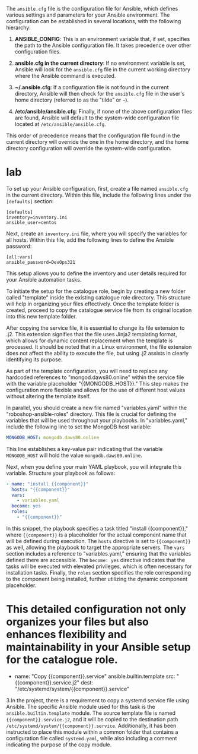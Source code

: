 The `ansible.cfg` file is the configuration file for Ansible, which defines various settings and parameters for your Ansible environment. The configuration can be established in several locations, with the following hierarchy:

1. **ANSIBLE_CONFIG**: This is an environment variable that, if set, specifies the path to the Ansible configuration file. It takes precedence over other configuration files.

2. **ansible.cfg in the current directory**: If no environment variable is set, Ansible will look for the `ansible.cfg` file in the current working directory where the Ansible command is executed.

3. **~/.ansible.cfg**: If a configuration file is not found in the current directory, Ansible will then check for the `ansible.cfg` file in the user's home directory (referred to as the "tilde" or `~`).

4. **/etc/ansible/ansible.cfg**: Finally, if none of the above configuration files are found, Ansible will default to the system-wide configuration file located at `/etc/ansible/ansible.cfg`.

This order of precedence means that the configuration file found in the current directory will override the one in the home directory, and the home directory configuration will override the system-wide configuration.

# lab
To set up your Ansible configuration, first, create a file named `ansible.cfg` in the current directory. Within this file, include the following lines under the `[defaults]` section:

```
[defaults]
inventory=inventory.ini
ansible_user=centos
```

Next, create an `inventory.ini` file, where you will specify the variables for all hosts. Within this file, add the following lines to define the Ansible password:

```
[all:vars]
ansible_password=DevOps321
```

This setup allows you to define the inventory and user details required for your Ansible automation tasks.

To initiate the setup for the catalogue role, begin by creating a new folder called "template" inside the existing catalogue role directory. This structure will help in organizing your files effectively. Once the template folder is created, proceed to copy the catalogue service file from its original location into this new template folder.

After copying the service file, it is essential to change its file extension to .j2. This extension signifies that the file uses Jinja2 templating format, which allows for dynamic content replacement when the template is processed. It should be noted that in a Linux environment, the file extension does not affect the ability to execute the file, but using .j2 assists in clearly identifying its purpose.

As part of the template configuration, you will need to replace any hardcoded references to "mongod.daws80.online" within the service file with the variable placeholder "{{MONGODB_HOST}}." This step makes the configuration more flexible and allows for the use of different host values without altering the template itself.

In parallel, you should create a new file named "variables.yaml" within the "roboshop-ansible-roles" directory. This file is crucial for defining the variables that will be used throughout your playbooks. In "variables.yaml," include the following line to set the MongoDB host variable:

```yaml
MONGODB_HOST: mongodb.daws80.online
```

This line establishes a key-value pair indicating that the variable `MONGODB_HOST` will hold the value `mongodb.daws80.online`.

Next, when you define your main YAML playbook, you will integrate this variable. Structure your playbook as follows:

```yaml
- name: "install {{component}}"
  hosts: "{{component}}"
  vars:
    - variables.yaml
  become: yes
  roles:
    - "{{component}}"
```

In this snippet, the playbook specifies a task titled "install {{component}}," where `{{component}}` is a placeholder for the actual component name that will be defined during execution. The `hosts` directive is set to `{{component}}` as well, allowing the playbook to target the appropriate servers. The `vars` section includes a reference to "variables.yaml," ensuring that the variables defined there are accessible. The `become: yes` directive indicates that the tasks will be executed with elevated privileges, which is often necessary for installation tasks. Finally, the `roles` section specifies the role corresponding to the component being installed, further utilizing the dynamic component placeholder.

This detailed configuration not only organizes your files but also enhances flexibility and maintainability in your Ansible setup for the catalogue role.
=======================================================
- name: "Copy {{component}}.service"
  ansible.builtin.template
    src: "{{component}}.service.j2"
    dest: "/etc/systemd/system/{{component}}.service"

3.In the project, there is a requirement to copy a systemd service file using Ansible. The specific Ansible module used for this task is the `ansible.builtin.template` module. The source template file is named `{{component}}.service.j2`, and it will be copied to the destination path `/etc/systemd/system/{{component}}.service`. Additionally, it has been instructed to place this module within a common folder that contains a configuration file called `systemd.yaml`, while also including a comment indicating the purpose of the copy module.
